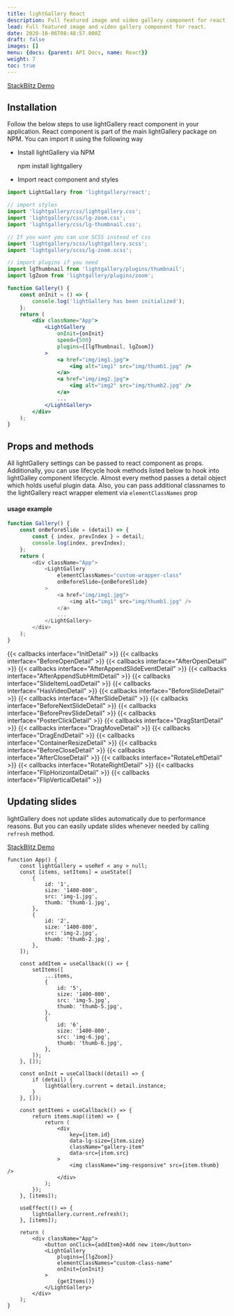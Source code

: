```yaml
---
title: lightGallery React
description: Full featured image and video gallery component for react
lead: Full featured image and video gallery component for react.
date: 2020-10-06T08:48:57.000Z
draft: false
images: []
menu: {docs: {parent: API Docs, name: React}}
weight: 7
toc: true
---
```


<a class="btn btn-outline-primary" href="https://stackblitz.com/edit/lightgallery-react" target="_blank">StackBlitz
Demo</a>

## Installation

Follow the below steps to use lightGallery react component in your application.
React component is part of the main lightGallery package on NPM. You can import
it using the following way

-   Install lightGallery via NPM


    npm install lightgallery

-   Import react component and styles

```jsx
import LightGallery from 'lightgallery/react';

// import styles
import 'lightgallery/css/lightgallery.css';
import 'lightgallery/css/lg-zoom.css';
import 'lightgallery/css/lg-thumbnail.css';

// If you want you can use SCSS instead of css
import 'lightgallery/scss/lightgallery.scss';
import 'lightgallery/scss/lg-zoom.scss';

// import plugins if you need
import lgThumbnail from 'lightgallery/plugins/thumbnail';
import lgZoom from 'lightgallery/plugins/zoom';

function Gallery() {
    const onInit = () => {
        console.log('lightGallery has been initialized');
    };
    return (
        <div className="App">
            <LightGallery
                onInit={onInit}
                speed={500}
                plugins={[lgThumbnail, lgZoom]}
            >
                <a href="img/img1.jpg">
                    <img alt="img1" src="img/thumb1.jpg" />
                </a>
                <a href="img/img2.jpg">
                    <img alt="img2" src="img/thumb2.jpg" />
                </a>
                ...
            </LightGallery>
        </div>
    );
}
```

## Props and methods

All lightGallery settings can be passed to react component as props.
Additionally, you can use lifecycle hook methods listed below to hook into
lightGalley component lifecycle. Almost every method passes a detail object
which holds useful plugin data. Also, you can pass additional classnames to the
lightGallery react wrapper element via `elementClassNames` prop

#### usage example

```js
function Gallery() {
    const onBeforeSlide = (detail) => {
        const { index, prevIndex } = detail;
        console.log(index, prevIndex);
    };
    return (
        <div className="App">
            <LightGallery
                elementClassNames="custom-wrapper-class"
                onBeforeSlide={onBeforeSlide}
            >
                <a href="img/img1.jpg">
                    <img alt="img1" src="img/thumb1.jpg" />
                </a>
                ...
            </LightGallery>
        </div>
    );
}
```

<div class="event-docs-list">
    {{< callbacks interface="InitDetail" >}}
    {{< callbacks interface="BeforeOpenDetail" >}}
    {{< callbacks interface="AfterOpenDetail" >}}
    {{< callbacks interface="AfterAppendSlideEventDetail" >}}
    {{< callbacks interface="AfterAppendSubHtmlDetail" >}}
    {{< callbacks interface="SlideItemLoadDetail" >}}
    {{< callbacks interface="HasVideoDetail" >}}
    {{< callbacks interface="BeforeSlideDetail" >}}
    {{< callbacks interface="AfterSlideDetail" >}}
    {{< callbacks interface="BeforeNextSlideDetail" >}}
    {{< callbacks interface="BeforePrevSlideDetail" >}}
    {{< callbacks interface="PosterClickDetail" >}}
    {{< callbacks interface="DragStartDetail" >}}
    {{< callbacks interface="DragMoveDetail" >}}
    {{< callbacks interface="DragEndDetail" >}}
    {{< callbacks interface="ContainerResizeDetail" >}}
    {{< callbacks interface="BeforeCloseDetail" >}}
    {{< callbacks interface="AfterCloseDetail" >}}
    {{< callbacks interface="RotateLeftDetail" >}}
    {{< callbacks interface="RotateRightDetail" >}}
    {{< callbacks interface="FlipHorizontalDetail" >}}
    {{< callbacks interface="FlipVerticalDetail" >}}
</div>

## Updating slides

lightGallery does not update slides automatically due to performance reasons.
But you can easily update slides whenever needed by calling `refresh` method.

<a class="btn btn-outline-primary" href="https://stackblitz.com/edit/lightgallery-react-update-slides" target="_blank">StackBlitz
Demo</a>

```tsx
function App() {
    const lightGallery = useRef < any > null;
    const [items, setItems] = useState([
        {
            id: '1',
            size: '1400-800',
            src: 'img-1.jpg',
            thumb: 'thumb-1.jpg',
        },
        {
            id: '2',
            size: '1400-800',
            src: 'img-2.jpg',
            thumb: 'thumb-2.jpg',
        },
    ]);

    const addItem = useCallback(() => {
        setItems([
            ...items,
            {
                id: '5',
                size: '1400-800',
                src: 'img-5.jpg',
                thumb: 'thumb-5.jpg',
            },
            {
                id: '6',
                size: '1400-800',
                src: 'img-6.jpg',
                thumb: 'thumb-6.jpg',
            },
        ]);
    }, []);

    const onInit = useCallback((detail) => {
        if (detail) {
            lightGallery.current = detail.instance;
        }
    }, []);

    const getItems = useCallback(() => {
        return items.map((item) => {
            return (
                <div
                    key={item.id}
                    data-lg-size={item.size}
                    className="gallery-item"
                    data-src={item.src}
                >
                    <img className="img-responsive" src={item.thumb} />
                </div>
            );
        });
    }, [items]);

    useEffect(() => {
        lightGallery.current.refresh();
    }, [items]);

    return (
        <div className="App">
            <button onClick={addItem}>Add new item</button>
            <LightGallery
                plugins={[lgZoom]}
                elementClassNames="custom-class-name"
                onInit={onInit}
            >
                {getItems()}
            </LightGallery>
        </div>
    );
}
```

